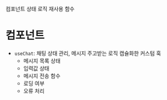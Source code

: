 컴포넌트 상태 로직 재사용 함수

# 컴포넌트

- `useChat`: 채팅 상태 관리, 메시지 주고받는 로직 캡슐화한 커스텀 훅
  - 메시지 목록 상태
  - 입력값 상태
  - 메시지 전송 함수
  - 로딩 여부
  - 오류 처리
